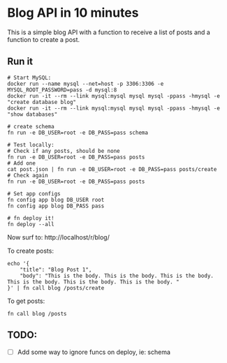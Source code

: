# Blog API in 10 minutes

This is a simple blog API with a function to receive a list of posts and a function to create a post.

## Run it

```
# Start MySQL:
docker run --name mysql --net=host -p 3306:3306 -e MYSQL_ROOT_PASSWORD=pass -d mysql:8
docker run -it --rm --link mysql:mysql mysql mysql -ppass -hmysql -e "create database blog"
docker run -it --rm --link mysql:mysql mysql mysql -ppass -hmysql -e "show databases"

# create schema
fn run -e DB_USER=root -e DB_PASS=pass schema

# Test locally:
# Check if any posts, should be none
fn run -e DB_USER=root -e DB_PASS=pass posts
# Add one
cat post.json | fn run -e DB_USER=root -e DB_PASS=pass posts/create
# Check again
fn run -e DB_USER=root -e DB_PASS=pass posts

# Set app configs
fn config app blog DB_USER root
fn config app blog DB_PASS pass

# fn deploy it!
fn deploy --all
```

Now surf to: http://localhost/r/blog/

To create posts:

```
echo '{
    "title": "Blog Post 1",
    "body": "This is the body. This is the body. This is the body. This is the body. This is the body. This is the body. "
}' | fn call blog /posts/create
```

To get posts:

```
fn call blog /posts
```

## TODO:

* [ ] Add some way to ignore funcs on deploy, ie: schema
